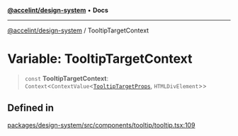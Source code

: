 [**@accelint/design-system**](../README.md) • **Docs**

***

[@accelint/design-system](../README.md) / TooltipTargetContext

# Variable: TooltipTargetContext

> `const` **TooltipTargetContext**: `Context`\<`ContextValue`\<[`TooltipTargetProps`](../type-aliases/TooltipTargetProps.md), `HTMLDivElement`\>\>

## Defined in

[packages/design-system/src/components/tooltip/tooltip.tsx:109](https://github.com/gohypergiant/standard-toolkit/blob/258694cea8ed8bbd956b3cf5da47c2c9debcf127/packages/design-system/src/components/tooltip/tooltip.tsx#L109)
